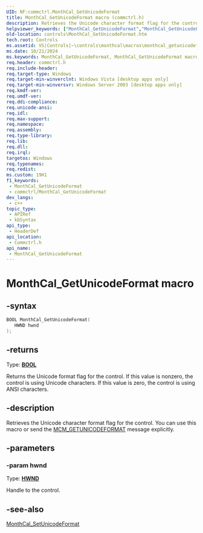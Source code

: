 ```yaml
---
UID: NF:commctrl.MonthCal_GetUnicodeFormat
title: MonthCal_GetUnicodeFormat macro (commctrl.h)
description: Retrieves the Unicode character format flag for the control. You can use this macro or send the MCM_GETUNICODEFORMAT message explicitly.
helpviewer_keywords: ["MonthCal_GetUnicodeFormat","MonthCal_GetUnicodeFormat macro [Windows Controls]","_win32_MonthCal_GetUnicodeFormat","_win32_MonthCal_GetUnicodeFormat_cpp","commctrl/MonthCal_GetUnicodeFormat","controls.MonthCal_GetUnicodeFormat","controls._win32_MonthCal_GetUnicodeFormat"]
old-location: controls\MonthCal_GetUnicodeFormat.htm
tech.root: Controls
ms.assetid: VS|Controls|~\controls\monthcal\macros\monthcal_getunicodeformat.htm
ms.date: 10/21/2024
ms.keywords: MonthCal_GetUnicodeFormat, MonthCal_GetUnicodeFormat macro [Windows Controls], _win32_MonthCal_GetUnicodeFormat, _win32_MonthCal_GetUnicodeFormat_cpp, commctrl/MonthCal_GetUnicodeFormat, controls.MonthCal_GetUnicodeFormat, controls._win32_MonthCal_GetUnicodeFormat
req.header: commctrl.h
req.include-header: 
req.target-type: Windows
req.target-min-winverclnt: Windows Vista [desktop apps only]
req.target-min-winversvr: Windows Server 2003 [desktop apps only]
req.kmdf-ver: 
req.umdf-ver: 
req.ddi-compliance: 
req.unicode-ansi: 
req.idl: 
req.max-support: 
req.namespace: 
req.assembly: 
req.type-library: 
req.lib: 
req.dll: 
req.irql: 
targetos: Windows
req.typenames: 
req.redist: 
ms.custom: 19H1
f1_keywords:
 - MonthCal_GetUnicodeFormat
 - commctrl/MonthCal_GetUnicodeFormat
dev_langs:
 - c++
topic_type:
 - APIRef
 - kbSyntax
api_type:
 - HeaderDef
api_location:
 - Commctrl.h
api_name:
 - MonthCal_GetUnicodeFormat
---
```


# MonthCal_GetUnicodeFormat macro

## -syntax

```cpp
BOOL MonthCal_GetUnicodeFormat(
   HWND hwnd
);
```

## -returns

Type: **[BOOL](/windows/desktop/winprog/windows-data-types)**

Returns the Unicode format flag for the control. If this value is nonzero, the control is using Unicode characters. If this value is zero, the control is using ANSI characters.


## -description

Retrieves the Unicode character format flag for the control. You can use this macro or send the <a href="/windows/desktop/Controls/mcm-getunicodeformat">MCM_GETUNICODEFORMAT</a> message explicitly.

## -parameters

### -param hwnd

Type: <b><a href="/windows/desktop/WinProg/windows-data-types">HWND</a></b>

Handle to the control.

## -see-also

<a href="/windows/desktop/api/commctrl/nf-commctrl-monthcal_setunicodeformat">MonthCal_SetUnicodeFormat</a>
